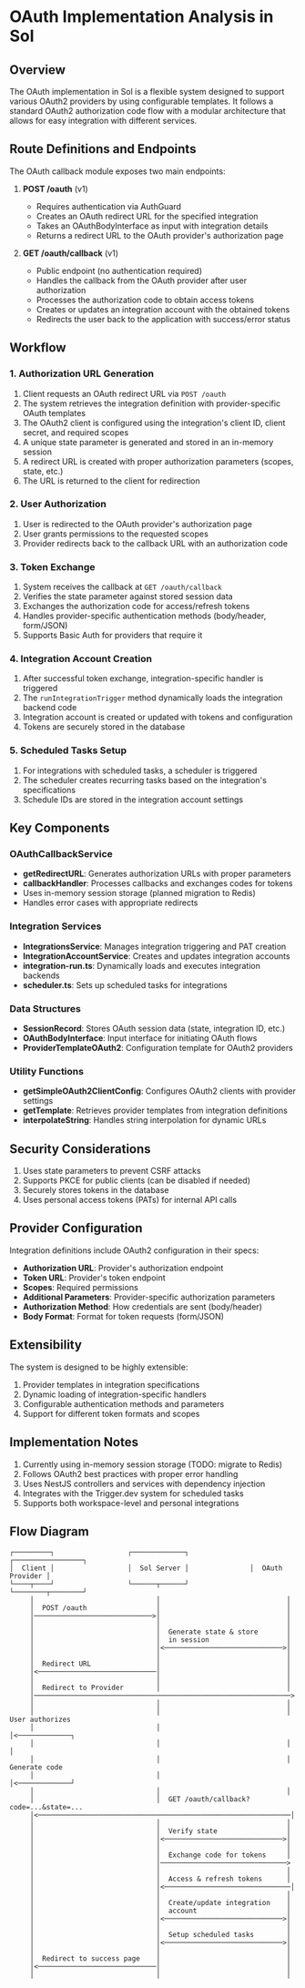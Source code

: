 # OAuth Implementation Analysis in Sol

## Overview

The OAuth implementation in Sol is a flexible system designed to support various OAuth2 providers by using configurable templates. It follows a standard OAuth2 authorization code flow with a modular architecture that allows for easy integration with different services.

## Route Definitions and Endpoints

The OAuth callback module exposes two main endpoints:

1. **POST /oauth** (v1)
   - Requires authentication via AuthGuard
   - Creates an OAuth redirect URL for the specified integration
   - Takes an OAuthBodyInterface as input with integration details
   - Returns a redirect URL to the OAuth provider's authorization page

2. **GET /oauth/callback** (v1)
   - Public endpoint (no authentication required)
   - Handles the callback from the OAuth provider after user authorization
   - Processes the authorization code to obtain access tokens
   - Creates or updates an integration account with the obtained tokens
   - Redirects the user back to the application with success/error status

## Workflow

### 1. Authorization URL Generation

1. Client requests an OAuth redirect URL via `POST /oauth`
2. The system retrieves the integration definition with provider-specific OAuth templates
3. The OAuth2 client is configured using the integration's client ID, client secret, and required scopes
4. A unique state parameter is generated and stored in an in-memory session
5. A redirect URL is created with proper authorization parameters (scopes, state, etc.)
6. The URL is returned to the client for redirection

### 2. User Authorization

1. User is redirected to the OAuth provider's authorization page
2. User grants permissions to the requested scopes
3. Provider redirects back to the callback URL with an authorization code

### 3. Token Exchange

1. System receives the callback at `GET /oauth/callback`
2. Verifies the state parameter against stored session data
3. Exchanges the authorization code for access/refresh tokens
4. Handles provider-specific authentication methods (body/header, form/JSON)
5. Supports Basic Auth for providers that require it

### 4. Integration Account Creation

1. After successful token exchange, integration-specific handler is triggered
2. The `runIntegrationTrigger` method dynamically loads the integration backend code
3. Integration account is created or updated with tokens and configuration
4. Tokens are securely stored in the database

### 5. Scheduled Tasks Setup

1. For integrations with scheduled tasks, a scheduler is triggered
2. The scheduler creates recurring tasks based on the integration's specifications
3. Schedule IDs are stored in the integration account settings

## Key Components

### OAuthCallbackService

- **getRedirectURL**: Generates authorization URLs with proper parameters
- **callbackHandler**: Processes callbacks and exchanges codes for tokens
- Uses in-memory session storage (planned migration to Redis)
- Handles error cases with appropriate redirects

### Integration Services

- **IntegrationsService**: Manages integration triggering and PAT creation
- **IntegrationAccountService**: Creates and updates integration accounts
- **integration-run.ts**: Dynamically loads and executes integration backends
- **scheduler.ts**: Sets up scheduled tasks for integrations

### Data Structures

- **SessionRecord**: Stores OAuth session data (state, integration ID, etc.)
- **OAuthBodyInterface**: Input interface for initiating OAuth flows
- **ProviderTemplateOAuth2**: Configuration template for OAuth2 providers

### Utility Functions

- **getSimpleOAuth2ClientConfig**: Configures OAuth2 clients with provider settings
- **getTemplate**: Retrieves provider templates from integration definitions
- **interpolateString**: Handles string interpolation for dynamic URLs

## Security Considerations

1. Uses state parameters to prevent CSRF attacks
2. Supports PKCE for public clients (can be disabled if needed)
3. Securely stores tokens in the database
4. Uses personal access tokens (PATs) for internal API calls

## Provider Configuration

Integration definitions include OAuth2 configuration in their specs:
- **Authorization URL**: Provider's authorization endpoint
- **Token URL**: Provider's token endpoint
- **Scopes**: Required permissions
- **Additional Parameters**: Provider-specific authorization parameters
- **Authorization Method**: How credentials are sent (body/header)
- **Body Format**: Format for token requests (form/JSON)

## Extensibility

The system is designed to be highly extensible:
1. Provider templates in integration specifications
2. Dynamic loading of integration-specific handlers
3. Configurable authentication methods and parameters
4. Support for different token formats and scopes

## Implementation Notes

1. Currently using in-memory session storage (TODO: migrate to Redis)
2. Follows OAuth2 best practices with proper error handling
3. Uses NestJS controllers and services with dependency injection
4. Integrates with the Trigger.dev system for scheduled tasks
5. Supports both workspace-level and personal integrations

## Flow Diagram

```
┌─────────┐                  ┌─────────────┐               ┌─────────────────┐
│  Client │                  │  Sol Server │               │  OAuth Provider │
└────┬────┘                  └──────┬──────┘               └────────┬────────┘
     │                              │                               │
     │  POST /oauth                 │                               │
     │─────────────────────────────>│                               │
     │                              │                               │
     │                              │  Generate state & store       │
     │                              │  in session                   │
     │                              │<─────────────────────────────>│
     │                              │                               │
     │  Redirect URL                │                               │
     │<─────────────────────────────│                               │
     │                              │                               │
     │  Redirect to Provider        │                               │
     │───────────────────────────────────────────────────────────────>
     │                              │                               │
     │                              │                               │  User authorizes
     │                              │                               │<─────────────┐
     │                              │                               │              │
     │                              │                               │  Generate code
     │                              │                               │<─────────────┘
     │                              │                               │
     │                              │  GET /oauth/callback?code=...&state=...
     │<──────────────────────────────────────────────────────────────│
     │                              │                               │
     │                              │  Verify state                 │
     │                              │<─────────────────────────────>│
     │                              │                               │
     │                              │  Exchange code for tokens     │
     │                              │───────────────────────────────>
     │                              │                               │
     │                              │  Access & refresh tokens      │
     │                              │<───────────────────────────────│
     │                              │                               │
     │                              │  Create/update integration    │
     │                              │  account                      │
     │                              │<─────────────────────────────>│
     │                              │                               │
     │                              │  Setup scheduled tasks        │
     │                              │<─────────────────────────────>│
     │                              │                               │
     │  Redirect to success page    │                               │
     │<─────────────────────────────│                               │
     │                              │                               │
```